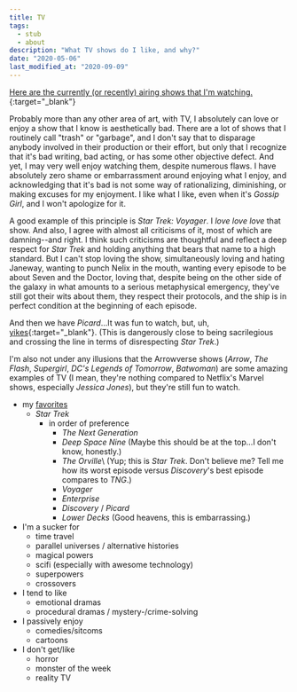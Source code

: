 ```yaml
---
title: TV
tags:
  - stub
  - about
description: "What TV shows do I like, and why?"
date: "2020-05-06"
last_modified_at: "2020-09-09"
---
```


[Here are the currently (or recently) airing shows that I'm watching.](https://trakt.tv/users/arthurzey/lists/watching?sort=title,asc){:target="&lowbar;blank"}

Probably more than any other area of art, with TV, I absolutely can love or enjoy a show that I know is aesthetically bad. There are a lot of shows that I routinely call "trash" or "garbage", and I don't say that to disparage anybody involved in their production or their effort, but only that I recognize that it's bad writing, bad acting, or has some other objective defect. And yet, I may very well enjoy watching them, despite numerous flaws. I have absolutely zero shame or embarrassment around enjoying what I enjoy, and acknowledging that it's bad is not some way of rationalizing, diminishing, or making excuses for my enjoyment. I like what I like, even when it's _Gossip Girl_, and I won't apologize for it.

A good example of this principle is _Star Trek: Voyager_. I _love love love_ that show. And also, I agree with almost all criticisms of it, most of which are damning--and right. I think such criticisms are thoughtful and reflect a deep respect for _Star Trek_ and holding anything that bears that name to a high standard. But I can't stop loving the show, simultaneously loving and hating Janeway, wanting to punch Nelix in the mouth, wanting every episode to be about Seven and the Doctor, loving that, despite being on the other side of the galaxy in what amounts to a serious metaphysical emergency, they've still got their wits about them, they respect their protocols, and the ship is in perfect condition at the beginning of each episode.

And then we have _Picard_...It was fun to watch, but, uh, [yikes](https://www.youtube.com/watch?v=TwF1iri1GjQ&list=PLPYTEwQJSk-BBhX6JGjpy1ZhJ6X6ZkCsq&index=18&t=0s){:target="&lowbar;blank"}. (This is dangerously close to being sacrilegious and crossing the line in terms of disrespecting _Star Trek_.)

I'm also not under any illusions that the Arrowverse shows (_Arrow_, _The Flash_, _Supergirl_, _DC's Legends of Tomorrow_, _Batwoman_) are some amazing examples of TV (I mean, they're nothing compared to Netflix's Marvel shows, especially _Jessica Jones_), but they're still fun to watch.

* my [favorites](/favorites/#tv)
  * _Star Trek_
    * in order of preference
      * _The Next Generation_
      * _Deep Space Nine_ (Maybe this should be at the top...I don't know, honestly.)
      * _The Orville_\\
        (Yup; this is _Star Trek_. Don't believe me? Tell me how its worst episode versus _Discovery_'s best episode compares to _TNG_.)
      * _Voyager_
      * _Enterprise_
      * _Discovery_ / _Picard_
      * _Lower Decks_ (Good heavens, this is embarrassing.)
* I'm a sucker for
  * time travel
  * parallel universes / alternative histories
  * magical powers
  * scifi (especially with awesome technology)
  * superpowers
  * crossovers
* I tend to like
  * emotional dramas
  * procedural dramas / mystery-/crime-solving
* I passively enjoy
  * comedies/sitcoms
  * cartoons
* I don't get/like
  * horror
  * monster of the week
  * reality TV
